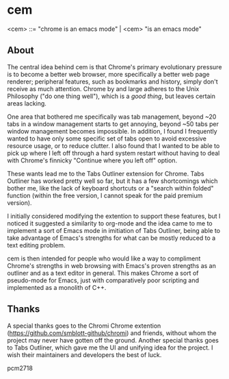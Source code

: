 # cem
&lt;cem> ::= "chrome is an emacs mode" | &lt;cem> "is an emacs mode"

## About

The central idea behind cem is that Chrome's primary evolutionary pressure is to become a better web browser, more specifically a better web page renderer; peripheral features, such as bookmarks and history, simply don't receive as much attention. Chrome by and large adheres to the Unix Philosophy ("do one thing well"), which is a *good thing*, but leaves certain areas lacking.

One area that bothered me specifically was tab management, beyond ~20 tabs in a window management starts to get annoying, beyond ~50 tabs per window management becomes impossible. In addition, I found I frequently wanted to have only some specific set of tabs open to avoid excessive resource usage, or to reduce clutter. I also found that I wanted to be able to pick up where I left off through a hard system restart without having to deal with Chrome's finnicky "Continue where you left off" option.

These wants lead me to the Tabs Outliner extension for Chrome. Tabs Outliner has worked pretty well so far, but it has a few shortcomings which bother me, like the lack of keyboard shortcuts or a "search within folded" function (within the free version, I cannot speak for the paid premium version).

I initially considered modifying the extention to support these features, but I noticed it suggested a similarity to org-mode and the idea came to me to implement a sort of Emacs mode in imitiation of Tabs Outliner, being able to take advantage of Emacs's strengths for what can be mostly reduced to a text editing problem.

cem is then intended for people who would like a way to compliment Chrome's strengths in web browsing with Emacs's proven strengths as an outliner and as a text editor in general. This makes Chrome a sort of pseudo-mode for Emacs, just with comparatively poor scripting and implemented as a monolith of C++.

## Thanks

A special thanks goes to the Chromi Chrome extention (https://github.com/smblott-github/chromi) and friends, without whom the project may never have gotten off the ground. Another special thanks goes to Tabs Outliner, which gave me the UI and unifying idea for the project. I wish their maintainers and developers the best of luck.

pcm2718
